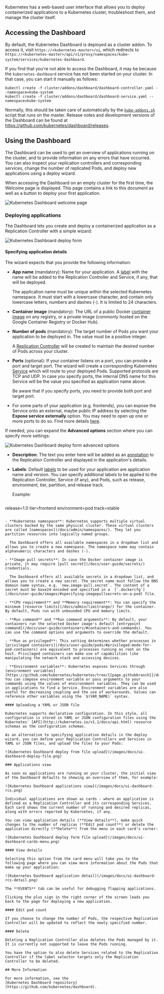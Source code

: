 ---
---


Kubernetes has a web-based user interface that allows you to deploy containerized
applications to a Kubernetes cluster, troubleshoot them, and manage the cluster itself.

## Accessing the Dashboard

By default, the Kubernetes Dashboard is deployed as a cluster addon. To access it, visit
`https://<kubernetes-master>/ui`, which redirects to
`https://<kubernetes-master>/api/v1/proxy/namespaces/kube-system/services/kubernetes-dashboard`.

If you find that you're not able to access the Dashboard, it may be because the
`kubernetes-dashboard` service has not been started on your cluster. In that case,
you can start it manually as follows:

```shell
kubectl create -f cluster/addons/dashboard/dashboard-controller.yaml --namespace=kube-system
kubectl create -f cluster/addons/dashboard/dashboard-service.yaml --namespace=kube-system
```

Normally, this should be taken care of automatically by the
[`kube-addons.sh`](http://releases.k8s.io/{{page.githubbranch}}/cluster/saltbase/salt/kube-addons/kube-addons.sh)
script that runs on the master. Release notes and development versions of the Dashboard can be
found at https://github.com/kubernetes/dashboard/releases.

## Using the Dashboard

The Dashboard can be used to get an overview of applications running on the cluster, and to provide information on any errors that have occurred. You can also inspect your replication controllers and corresponding services, change the number of replicated Pods, and deploy new applications using a deploy wizard.

When accessing the Dashboard on an empty cluster for the first time, the Welcome page is displayed. This page contains a link to this document as well as a button to deploy your first application.

![Kubernetes Dashboard welcome page](/images/docs/ui-dashboard-zerostate.png)

### Deploying applications

The Dashboard lets you create and deploy a containerized application as a Replication Controller with a simple wizard:

![Kubernetes Dashboard deploy form](/images/docs/ui-dashboard-deploy-simple.png)

#### Specifying application details

The wizard expects that you provide the following information:

- **App name** (mandatory): Name for your application. A [label](/docs/user-guide/labels/) with the name will be added to the Replication Controller and Service, if any, that will be deployed.

  The application name must be unique within the selected Kubernetes namespace. It must start with a lowercase character, and contain only lowercase letters, numbers and dashes (-). It is limited to 24 characters.

- **Container image** (mandatory): The URL of a public Docker [container image](/docs/user-guide/images/) on any registry, or a private image (commonly hosted on the Google Container Registry or Docker Hub).

- **Number of pods** (mandatory): The target number of Pods you want your application to be deployed in. The value must be a positive integer.

  A [Replication Controller](/docs/user-guide/replication-controller/) will be created to maintain the desired number of Pods across your cluster.

- **Ports** (optional): If your container listens on a port, you can provide a port and target port. The wizard will create a corresponding Kubernetes [Service](http://kubernetes.io/v1.1/docs/user-guide/services.html) which will route to your deployed Pods. Supported protocols are TCP and UDP. In case you specify ports, the internal DNS name for this Service will be the value you specified as application name above.

  Be aware that if you specify ports, you need to provide both port and target port.

- For some parts of your application (e.g. frontends), you can expose the Service onto an external, maybe public IP address by selecting the **Expose service externally** option. You may need to open up one or more ports to do so. Find more details [here](/docs/user-guide/services-firewalls/).

If needed, you can expand the **Advanced options** section where you can specify more settings:

![Kubernetes Dashboard deploy form advanced options](/images/docs/ui-dashboard-deploy-more.png)

- **Description**: The text you enter here will be added as an [annotation](/docs/user-guide/annotations/) to the Replication Controller and displayed in the application's details.

- **Labels**: Default [labels](/docs/user-guide/labels/) to be used for your application are application name and version. You can specify additional labels to be applied to the Replication Controller, Service (if any), and Pods, such as release, environment, tier, partition, and release track.

  Example:

  ```conf
release=1.0
tier=frontend
environment=pod
track=stable
```

- **Kubernetes namespace**: Kubernetes supports multiple virtual clusters backed by the same physical cluster. These virtual clusters are called [namespaces](/docs/admin/namespaces/). They let you partition resources into logically named groups.

  The Dashboard offers all available namespaces in a dropdown list and allows you to create a new namespace. The namespace name may contain alphanumeric characters and dashes (-).

- **Image pull secrets**: In case the Docker container image is private, it may require [pull secret](/docs/user-guide/secrets/) credentials.

  The Dashboard offers all available secrets in a dropdown list, and allows you to create a new secret. The secret name must follow the DNS domain name syntax, e.g. `new.image-pull.secret`. The content of a secret must be base24-encoded and specified in a  [`.dockercfg`](/docs/user-guide/images/#specifying-imagepullsecrets-on-a-pod) file.

- **CPU requirement** and **Memory requirement**: You can specify the minimum [resource limits](/docs/admin/limitrange/) for the container. By default, Pods run with unbounded CPU and memory limits.

- **Run command** and **Run command arguments**: By default, your containers run the selected Docker image's default [entrypoint command](/docs/user-guide/containers/#containers-and-commands). You can use the command options and arguments to override the default.

- **Run as privileged**: This setting determines whether processes in [privileged containers](/docs/user-guide/pods/#privileged-mode-for-pod-containers) are equivalent to processes running as root on the host. Privileged containers can make use of capabilities like manipulating the network stack and accessing devices.

- **Environment variables**: Kubernetes exposes Services through [environment variables](https://github.com/kubernetes/kubernetes/tree/{{page.githubbranch}}/docs/design/expansion.md). You can compose environment variable or pass arguments to your commands using the values of environnment variables. They can be used in applications to find a Service. Environment variables are also useful for decreasing coupling and the use of workarounds. Values can reference other variables using the `$(VAR_NAME)` syntax.

#### Uploading a YAML or JSON file

Kubernetes supports declarative configuration. In this style, all configuration is stored in YAML or JSON configuration files using the Kubernetes' [API](http://kubernetes.io/v1.1/docs/api.html) resource schemas as the configuration schemas.

As an alternative to specifying application details in the deploy wizard, you can define your Replication Controllers and Services in YAML or JSON files, and upload the files to your Pods:

![Kubernetes Dashboard deploy from file upload](/images/docs/ui-dashboard-deploy-file.png)

### Applications view

As soon as applications are running on your cluster, the initial view of the Dashboard defaults to showing an overview of them, for example:

![Kubernetes Dashboard applications view](/images/docs/ui-dashboard-rcs.png)

Individual applications are shown as cards - where an application is defined as a Replication Controller and its corresponding Services. Each card shows the current number of running and desired replicas, along with errors reported by Kubernetes, if any.

You can view application details (**View details**), make quick changes to the number of replicas (**Edit pod count**) or delete the application directly (**Delete**) from the menu in each card's corner:

![Kubernetes Dashboard deploy form file upload](/images/docs/ui-dashboard-cards-menu.png)

#### View details

Selecting this option from the card menu will take you to the following page where you can view more information about the Pods that make up your application:

![Kubernetes Dashboard application detail](/images/docs/ui-dashboard-rcs-detail.png)

The **EVENTS** tab can be useful for debugging flapping applications.

Clicking the plus sign in the right corner of the screen leads you back to the page for deploying a new application.

#### Edit pod count

If you choose to change the number of Pods, the respective Replication Controller will be updated to reflect the newly specified number.

#### Delete

Deleting a Replication Controller also deletes the Pods managed by it. It is currently not supported to leave the Pods running.

You have the option to also delete Services related to the Replication Controller if the label selector targets only the Replication Controller to be deleted.

## More Information

For more information, see the
[Kubernetes Dashboard repository](https://github.com/kubernetes/dashboard).
